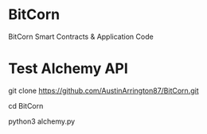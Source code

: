 # BitCorn
BitCorn Smart Contracts &amp; Application Code

# Test Alchemy API

git clone https://github.com/AustinArrington87/BitCorn.git

cd BitCorn

python3 alchemy.py
